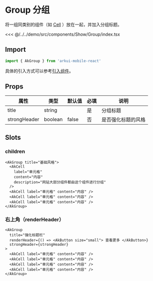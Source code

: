# Group 分组

将一组同类别的组件（如 [Cell](./Cell.md) ）放在一起，并加入分组标题。

<CodeDemo name="Group">

<<< @/../../demo/src/components/Show/Group/index.tsx

</CodeDemo>

## Import

```js
import { AkGroup } from 'arkui-mobile-react'
```

具体的引入方式可以参考[引入组件](../guide/import.md)。

## Props

| 属性         | 类型    | 默认值 | 必填 | 说明               |
| ------------ | ------- | ------ | ---- | ------------------ |
| title        | string  |        | 是   | 分组标题           |
| strongHeader | boolean | false  | 否   | 是否强化标题的风格 |

## Slots

### children

```tsx
<AkGroup title="基础风格">
  <AkCell
    label="单元格"
    content="内容"
    description="网站大部分组件都由这个组件进行分组"
  />
  <AkCell label="单元格" content="内容" />
  <AkCell label="单元格" content="内容" />
  <AkCell label="单元格" content="内容" />
</AkGroup>
```

### 右上角（renderHeader）

```tsx
<AkGroup
  title="强化标题栏"
  renderHeader={() => <AkButton size="small"> 查看更多 </AkButton>}
  strongHeader={strongHeader}
>
  <AkCell label="单元格" content="内容" />
  <AkCell label="单元格" content="内容" />
  <AkCell label="单元格" content="内容" />
  <AkCell label="单元格" content="内容" />
</AkGroup>
```
